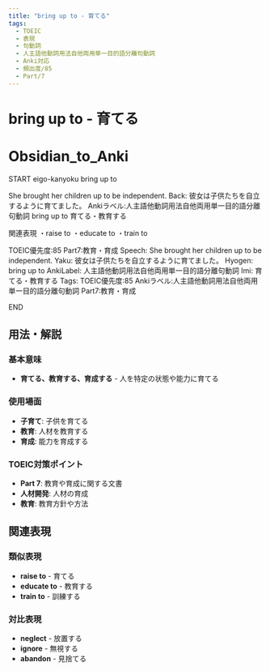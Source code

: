 ```yaml
---
title: "bring up to - 育てる"
tags:
  - TOEIC
  - 表現
  - 句動詞
  - 人主語他動詞用法自他両用単一目的語分離句動詞
  - Anki対応
  - 頻出度/85
  - Part/7
---
```


# bring up to - 育てる

# Obsidian_to_Anki
START
eigo-kanyoku
bring up to

She brought her children up to be independent.
Back: 
彼女は子供たちを自立するように育てました。
Ankiラベル:人主語他動詞用法自他両用単一目的語分離句動詞
bring up to
育てる・教育する

関連表現
・raise to
・educate to
・train to

TOEIC優先度:85
Part7:教育・育成
Speech: She brought her children up to be independent.
Yaku: 彼女は子供たちを自立するように育てました。
Hyogen: bring up to
AnkiLabel: 人主語他動詞用法自他両用単一目的語分離句動詞
Imi: 育てる・教育する
Tags: TOEIC優先度:85 Ankiラベル:人主語他動詞用法自他両用単一目的語分離句動詞 Part7:教育・育成
<!--ID: 1752926150146-->
END

## 用法・解説

### 基本意味
- **育てる、教育する、育成する** - 人を特定の状態や能力に育てる

### 使用場面
- **子育て**: 子供を育てる
- **教育**: 人材を教育する
- **育成**: 能力を育成する

### TOEIC対策ポイント
- **Part 7**: 教育や育成に関する文書
- **人材開発**: 人材の育成
- **教育**: 教育方針や方法

## 関連表現

### 類似表現
- **raise to** - 育てる
- **educate to** - 教育する
- **train to** - 訓練する

### 対比表現
- **neglect** - 放置する
- **ignore** - 無視する
- **abandon** - 見捨てる 